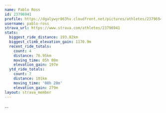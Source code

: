 ```yaml
---
name: Pablo Ross
id: 23796941
profile: https://dgalywyr863hv.cloudfront.net/pictures/athletes/23796941/14615399/1/large.jpg
username: pablo-ross
strava_url: https://www.strava.com/athletes/23796941
stats:
  biggest_ride_distance: 193.82km
  biggest_climb_elevation_gain: 1170.9m
  recent_ride_totals:
    count: 4
    distance: 76.95km
    moving_time: 05h 08m
    elevation_gain: 197m
  ytd_ride_totals:
    count: 7
    distance: 101km
    moving_time: '08h 28m'
    elevation_gain: 279m
layout: strava_member
--- 
```

...

